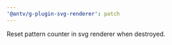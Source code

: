 ```yaml
---
'@antv/g-plugin-svg-renderer': patch
---
```


Reset pattern counter in svg renderer when destroyed.
